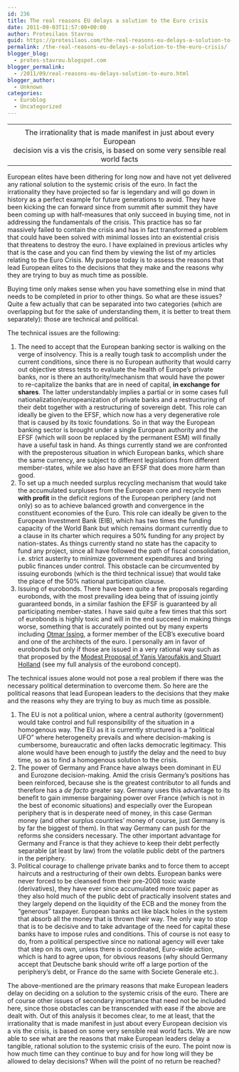 ```yaml
---
id: 236
title: The real reasons EU delays a solution to the Euro crisis
date: 2011-09-03T11:57:00+00:00
author: Protesilaos Stavrou
guid: https://protesilaos.com/the-real-reasons-eu-delays-a-solution-to-the-euro-crisis/
permalink: /the-real-reasons-eu-delays-a-solution-to-the-euro-crisis/
blogger_blog:
  - protes-stavrou.blogspot.com
blogger_permalink:
  - /2011/09/real-reasons-eu-delays-solution-to-euro.html
blogger_author:
  - Unknown
categories:
  - Euroblog
  - Uncategorized
---
```

<table align="center" cellpadding="0" cellspacing="0" class="tr-caption-container" style="margin-left: auto; margin-right: auto; text-align: center;">
  <tr>
    <td style="text-align: center;">
    </td>
  </tr>
  
  <tr>
    <td class="tr-caption" style="text-align: center;">
      The irrationality that is made manifest in just about every European<br />decision vis a vis the crisis, is based on some very sensible real world facts
    </td>
  </tr>
</table>

European elites have been dithering for long now and have not yet delivered any rational solution to the systemic crisis of the euro. In fact the irrationality they have projected so far is legendary and will go down in history as a perfect example for future generations to avoid. They have been kicking the can forward since from summit after summit they have been coming up with half-measures that only succeed in buying time, not in addressing the fundamentals of the crisis. This practice has so far massively failed to contain the crisis and has in fact transformed a problem that could have been solved with minimal losses into an existential crisis that threatens to destroy the euro. I have explained in previous articles why that is the case and you can find them by viewing the list of my articles relating to the Euro Crisis. My purpose today is to assess the reasons that lead European elites to the decisions that they make and the reasons why they are trying to buy as much time as possible.

Buying time only makes sense when you have something else in mind that needs to be completed in prior to other things. So what are these issues? Quite a few actually that can be separated into two categories (which are overlapping but for the sake of understanding them, it is better to treat them separately):  those are technical and political. 

The technical issues are the following: 

  1. The need to accept that the European banking sector is walking on the verge of insolvency. This is a really tough task to accomplish under the current conditions, since there is no European authority that would carry out objective stress tests to evaluate the health of Europe&#8217;s private banks, nor is there an authority/mechanism that would have the power to re-capitalize the banks that are in need of capital, **in exchange for shares**. The latter understandably implies a partial or in some cases full nationalization/europeanization of private banks and a restructuring of their debt together with a restructuring of sovereign debt. This role can ideally be given to the EFSF, which now has a very degenerative role that is caused by its toxic foundations. So in that way the European banking sector is brought under a single European authority and the EFSF (which will soon be replaced by the permanent ESM) will finally have a useful task in hand. As things currently stand we are confronted with the preposterous situation in which European banks, which share the same currency, are subject to different legislations from different member-states, while we also have an EFSF that does more harm than good.
  2. To set up a much needed surplus recycling mechanism that would take the accumulated surpluses from the European core and recycle them **with profit** in the deficit regions of the European periphery (and not only) so as to achieve balanced growth and convergence in the constituent economies of the Euro. This role can ideally be given to the European Investment Bank (EIB), which has two times the funding capacity of the World Bank but which remains dormant currently due to a clause in its charter which requires a 50% funding for any project by nation-states. As things currently stand no state has the capacity to fund any project, since all have followed the path of fiscal consolidation, i.e. strict austerity to minimize government expenditures and bring public finances under control. This obstacle can be circumvented by issuing eurobonds (which is the third technical issue) that would take the place of the 50% national participation clause.
  3. Issuing of eurobonds. There have been quite a few proposals regarding eurobonds, with the most prevailing idea being that of issuing jointly guaranteed bonds, in a similar fashion the EFSF is guaranteed by all participating member-states. I have said quite a few times that this sort of eurobonds is highly toxic and will in the end succeed in making things worse, something that is accurately pointed out by many experts including [Otmar Issing](http://www.ft.com/cms/s/0/c4159b34-c1a8-11e0-acb3-00144feabdc0.html#ixzz1UX1ny3md), a former member of the ECB&#8217;s executive board and one of the architects of the euro. I personally am in favor of eurobonds but only if those are issued in a very rational way such as that proposed by the [Modest Proposal of Yanis Varoufakis and Stuart Holland](http://varoufakis.files.wordpress.com/2011/04/ceb1-modest-proposal-2-2-6th-april-20111.pdf) (see my full analysis of the eurobond concept).

The technical issues alone would not pose a real problem if there was the necessary political determination to overcome them. So here are the political reasons that lead European leaders to the decisions that they make and the reasons why they are trying to buy as much time as possible. 

  1. The EU is not a political union, where a central authority (government) would take control and full responsibility of the situation in a homogenous way. The EU as it is currently structured is a &#8220;political UFO&#8221; where heterogeneity prevails and where decision-making is cumbersome, bureaucratic and often lacks democratic legitimacy. This alone would have been enough to justify the delay and the need to buy time, so as to find a homogenous solution to the crisis.
  2. The power of Germany and France have always been dominant in EU and Eurozone decision-making. Amid the crisis Germany&#8217;s positions has been reinforced, because she is the greatest contributor to all funds and therefore has a _de facto_ greater say. Germany uses this advantage to its benefit to gain immense bargaining power over France (which is not in the best of economic situations) and especially over the European periphery that is in desperate need of money, in this case German money (and other surplus countries&#8217; money of course, just Germany is by far the biggest of them). In that way Germany can push for the reforms she considers necessary. The other important advantage for Germany and France is that they achieve to keep their debt perfectly separable (at least by law) from the volatile public debt of the partners in the periphery.
  3. Political courage to challenge private banks and to force them to accept haircuts and a restructuring of their own debts. European banks were never forced to be cleansed from their pre-2008 toxic waste (derivatives), they have ever since accumulated more toxic paper as they also hold much of the public debt of practically insolvent states and they largely depend on the liquidity of the ECB and the money from the &#8220;generous&#8221; taxpayer. European banks act like black holes in the system that absorb all the money that is thrown their way. The only way to stop that is to be decisive and to take advantage of the need for capital these banks have to impose rules and conditions. This of course is not easy to do, from a political perspective since no national agency will ever take that step on its own, unless there is coordinated, Euro-wide action, which is hard to agree upon, for obvious reasons (why should Germany accept that  Deutsche bank should write off a large portion of the periphery&#8217;s debt, or France do the same with Societe Generale etc.).

The above-mentioned are the primary reasons that make European leaders delay on deciding on a solution to the systemic crisis of the euro. There are of course other issues of secondary importance that need not be included here, since those obstacles can be transcended with ease if the above are dealt with. Out of this analysis it becomes clear, to me at least, that the irrationality that is made manifest in just about every European decision vis a vis the crisis, is based on some very sensible real world facts. We are now able to see what are the reasons that make European leaders delay a tangible, rational solution to the systemic crisis of the euro. The point now is how much time can they continue to buy and for how long will they be allowed to delay decisions? When will the point of no return be reached?
